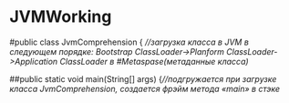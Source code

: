 # JVMWorking

#public class JvmComprehension { *//загрузка класса в JVM в следующем порядке: Bootstrap ClassLoаder->Planform ClassLoader->Application ClassLoader в 
#Metaspase(метаданные класса)*

##public static void main(String[] args) {*//подгружается при загрузке класса JvmComprehension, создается фрэйм метода «main» в стэке*
